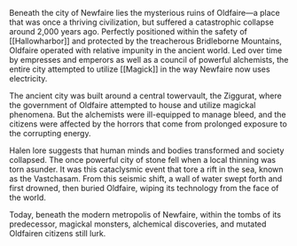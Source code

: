 Beneath the city of Newfaire lies the mysterious ruins of Oldfaire—a place that was once a thriving civilization, but suffered a catastrophic collapse around 2,000 years ago. Perfectly positioned within the safety of [[Hallowharbor]] and protected by the treacherous Bridleborne Mountains, Oldfaire operated with relative impunity in the ancient world. Led over time by empresses and emperors as well as a council of powerful alchemists, the entire city attempted to utilize [[Magick]] in the way Newfaire now uses electricity.

The ancient city was built around a central towervault, the Ziggurat, where the government of Oldfaire attempted to house and utilize magickal phenomena. But the alchemists were ill-equipped to manage bleed, and the citizens were affected by the horrors that come from prolonged exposure to the corrupting energy.

Halen lore suggests that human minds and bodies transformed and society collapsed. The once powerful city of stone fell when a local thinning was torn asunder. It was this cataclysmic event that tore a rift in the sea, known as the Vastchasam. From this seismic shift, a wall of water swept forth and first drowned, then buried Oldfaire, wiping its technology from the
face of the world.

Today, beneath the modern metropolis of Newfaire, within the tombs of its predecessor, magickal monsters, alchemical discoveries, and mutated Oldfairen citizens still lurk.